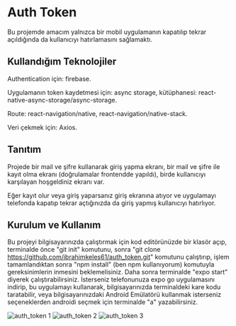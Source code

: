 # Auth Token

Bu projemde amacım yalnızca bir mobil uygulamanın kapatılıp tekrar açıldığında da kullanıcıyı hatırlamasını sağlamaktı.

## Kullandığım Teknolojiler

Authentication için: firebase.

Uygulamanın token kaydetmesi için: async storage, kütüphanesi: react-native-async-storage/async-storage.

Route: react-navigation/native, react-navigation/native-stack.

Veri çekmek için: Axios.

## Tanıtım

Projede bir mail ve şifre kullanarak giriş yapma ekranı, bir mail ve şifre ile kayıt olma ekranı (doğrulamalar frontendde yapıldı), birde kullanıcıyı karşılayan hoşgeldiniz ekranı var.

Eğer kayıt olur veya giriş yaparsanız giriş ekranına atıyor ve uygulamayı telefonda kapatıp tekrar açtığınızda da giriş yapmış kullanıcıyı hatırlıyor.

## Kurulum ve Kullanım

Bu projeyi bilgisayarınızda çalıştırmak için kod editörünüzde bir klasör açıp, terminalde önce "git init" komutunu, sonra "git clone https://github.com/ibrahimkeles61/auth_token.git" komutunu çalıştırıp, işlem tamamlandıktan sonra "npm install" (ben npm kullanıyorum) komutuyla gereksinimlerin inmesini beklemelisiniz. Daha sonra terminalde "expo start" diyerek çalıştırabilirsiniz. İsterseniz telefonunuza expo go uygulamasını indirip, bu uygulamayı kullanarak, bilgisayarınızda terminaldeki kare kodu taratabilir, veya bilgisayarınızdaki Android Emülatörü kullanmak isterseniz seçeneklerden androidi seçmek için terminalde "a" yazabilirsiniz.

![auth_token 1](https://firebasestorage.googleapis.com/v0/b/ibrahimkeles.appspot.com/o/projectPics%2Fauth_token%201.jpg?alt=media&token=1adaf1b0-f8d4-464c-9118-a00bb10d0399) ![auth_token 2](https://firebasestorage.googleapis.com/v0/b/ibrahimkeles.appspot.com/o/projectPics%2Fauth_token%202.jpg?alt=media&token=2eea6571-0d6c-4586-a931-e283c378fd38) ![auth_token 3](https://firebasestorage.googleapis.com/v0/b/ibrahimkeles.appspot.com/o/projectPics%2Fauth_token%203.jpg?alt=media&token=98d5a4c6-1d58-4603-850a-f984ae7e0436)



